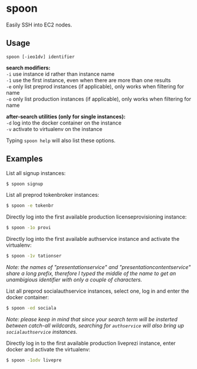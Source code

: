 # spoon

Easily SSH into EC2 nodes.  

## Usage

`spoon [-ieo1dv] identifier`

__search modifiers:__  
    `-i`    use instance id rather than instance name  
    `-1`    use the first instance, even when there are more than one results  
    `-e`    only list preprod instances (if applicable), only works when filtering for name  
    `-o`    only list production instances (if applicable), only works when filtering for name  

__after-search utilities (only for single instances):__  
    `-d`    log into the docker container on the instance  
    `-v`    activate to virtualenv on the instance  

Typing `spoon help` will also list these options.  

## Examples

List all signup instances:  
```bash
$ spoon signup
```

List all preprod tokenbroker instances:  
```bash
$ spoon -e tokenbr
```

Directly log into the first available production licenseprovisioning instance:  
```bash
$ spoon -1o provi
```

Directly log into the first available authservice instance and activate the virtualenv:  
```bash
$ spoon -1v tationser
```
_Note: the names of "presentationservice" and "presentationcontentservice" share a long prefix, therefore I typed the middle of the name to get an unambigious identifier with only a couple of characters._  

List all preprod socialauthservice instances, select one, log in and enter the docker container:  
```bash
$ spoon -ed sociala
```
_Note: please keep in mind that since your search term will be insterted between catch-all wildcards, searching for `authservice` will also bring up `socialauthservice` instances._  

Directly log in to the first available production liveprezi instance, enter docker and activate the virtualenv:  
```bash
$ spoon -1odv livepre
```

